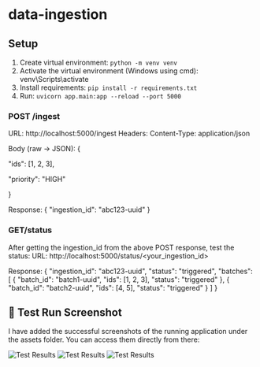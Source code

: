 # data-ingestion

## Setup
1. Create virtual environment: `python -m venv venv`
2. Activate the virtual environment (Windows using cmd): venv\Scripts\activate
3. Install requirements: `pip install -r requirements.txt`
4. Run: `uvicorn app.main:app --reload --port 5000`

### POST /ingest
URL: http://localhost:5000/ingest
Headers: Content-Type: application/json

Body (raw → JSON):
{

  "ids": [1, 2, 3],
  
  "priority": "HIGH"
  
}

Response:
{
  "ingestion_id": "abc123-uuid"
}


### GET/status
After getting the ingestion_id from the above POST response, test the status:
URL: http://localhost:5000/status/<your_ingestion_id>

Response: 
{
  "ingestion_id": "abc123-uuid",
  "status": "triggered",
  "batches": [
    {
      "batch_id": "batch1-uuid",
      "ids": [1, 2, 3],
      "status": "triggered"
    },
    {
      "batch_id": "batch2-uuid",
      "ids": [4, 5],
      "status": "triggered"
    }
  ]
}

## 📸 Test Run Screenshot

I have added the successful screenshots of the running application under the assets folder. You can access them directly from there:

![Test Results](assets/get_testing.png)
![Test Results](assets/post_testing.png)
![Test Results](assets/cmd_status.png)

